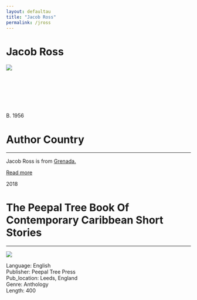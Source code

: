 ```yaml
---
layout: defaultau
title: "Jacob Ross"
permalink: /jross
---
```

<!-- partial:index.partial.html -->
<div class="content">
     <h1>Jacob Ross</h1>
    <div class="quote">
        <div><img src="http://t2.gstatic.com/licensed-image?q=tbn:ANd9GcS7UgmoQ1i-PNoQ80LvYHIolM3UqNLWwsd_q4BEZeZPT1Kfqdch_G028pdRK83WglqUAnks_LIpaVMkSM8" class="logo"></div>
    </div>
    <div class="timeline">
        <div style="padding-bottom:100px;"></div>
        <div class="block">
             <div class="date right"><p class="right"> B. 1956 </p></div>
            <div class="dot"></div>
            <div class="left first">
            <div class="author_country">
                <h1>Author Country</h1><hr>
          <div class="aclocation">  <p>Jacob Ross is from <a href="http://localhost:4000/62">Grenada.</a></p></div>
              <div class="acreadmore">  <a href="https://en.wikipedia.org/wiki/Jacob_Ross" target="_blank">Read more</a></div>
            </div>
            </div>
        <div class="block">
            <div class="date left"><p class="left">2018</p></div>
            <div class="dot"></div>
            <div class="right">
                <h1>The Peepal Tree Book Of Contemporary Caribbean Short Stories</h1><hr>
                <p><img src="https://m.media-amazon.com/images/I/41P1WNF1MDL._SX326_BO1,204,203,200_.jpg"></p>
                <p>
                Language: English<br/>
                Publisher: Peepal Tree Press<br/>
                Pub_location: Leeds, England<br/>
                Genre: Anthology<br/>
                Length: 400<br/>                   </p>
            </div>
        </div>